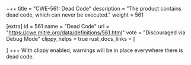 +++
title = "CWE-561: Dead Code"
description	= "The product contains dead code, which can never be executed."
weight = 561

[extra]
id = 561
name = "Dead Code"
url = "https://cwe.mitre.org/data/definitions/561.html"
vote = "Discouraged via Debug Mode"
clippy_helps = true
rust_docs_links = [
	
]
+++
With clippy enabled, warnings will be in place everywhere there is dead code. 
